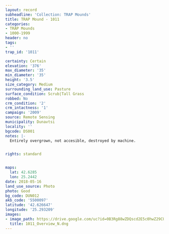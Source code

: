```yaml
---
layout: record
subheadline: 'Collection: TRAP Mounds'
title: TRAP Mound - 1011
categories:
- TRAP Mounds
- 1000-1999
header: no
tags:
- ''
trap_id: '1011'

certainty: Certain
elevation: '376'
max_diameter: '35'
min_diameter: '35'
height: '3.5'
size_category: Medium
surrounding_land_use: Pasture
surface_condition: Scrub|Tall Grass
robbed: No
crm_condition: '2'
crm_intactness: '1'
campaign: '2009'
source: Remote Sensing
municipality: Dunavtsi
locality: ''
bgcode: DS001
notes: |-
  Entirely overgrown, not accesible, destroyed by machine.


rights: standard


maps:
  lat: 42.6285
  lon: 25.2442
date: 2018-05-16
land_use_source: Photo
photo: Good
bg_code: DUN012
akb_code: '5500097'
latitude: '42.626647'
longitude: '25.293209'
images:
- image_path: https://drive.google.com/uc?id=0B3Rg88wZDQscd2E5c0hwZ29CUWc
  title: 1011_Overview_N.dng
---
```


